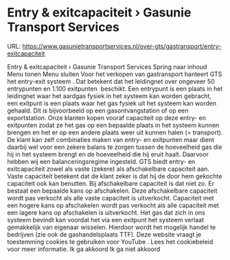 # Entry & exitcapaciteit › Gasunie Transport Services

URL: https://www.gasunietransportservices.nl/over-gts/gastransport/entry-exitcapaciteit

Entry & exitcapaciteit › Gasunie Transport Services
Spring naar inhoud
Menu tonen
Menu sluiten
Voor het verkopen van gastransport hanteert
GTS
het entry-exit
systeem
. Dat betekent dat het leidingnet over ongeveer 50 entrypunten en 1.100 exitpunten  beschikt.
Een
entrypunt
is een plaats in het leidingnet waar het aardgas fysiek in het
systeem
kan worden gebracht, een
exitpunt
is een plaats waar het
gas
fysiek uit het
systeem
kan worden gehaald. Dit is bijvoorbeeld op een gasontvangstation of op een exportstation.
Onze klanten kopen vooraf
capaciteit
op deze entry- en exitpunten zodat ze het
gas
op een bepaalde plaats in het
systeem
kunnen brengen en het er op een andere plaats weer uit kunnen halen (= transport). De klant kan zelf combinaties maken van entry- en exitpunten maar dient daarbij wel voor een zekere balans te zorgen tussen de hoeveelheid
gas
die hij in het
systeem
brengt en de hoeveelheid die hij eruit haalt. Daarvoor hebben wij een balanceringsregime ingesteld.
GTS
biedt entry- en
exitcapaciteit
zowel als vaste (zekere) als
afschakelbare capaciteit
aan.
Vaste capaciteit
betekent dat de klant zeker is dat hij de door hem gekochte
capaciteit
ook kan benutten. Bij
afschakelbare capaciteit
is dat niet zo. Er bestaat een bepaalde kans op afschakelen. Deze
afschakelbare capaciteit
wordt pas verkocht als alle
vaste capaciteit
is uitverkocht.
Capaciteit
met een hogere kans op afschakelen wordt pas verkocht als alle
capaciteit
met een lagere kans op afschakelen is uitverkocht.
Het
gas
dat zich in ons
systeem
bevindt kan voordat het via een
exitpunt
het
systeem
verlaat gemakkelijk van eigenaar wisselen. Hierdoor wordt het mogelijk handel te bedrijven (zie ook de gashandelsplaats TTF).
Deze website vraagt je toestemming cookies te gebruiken voor
YouTube
. Lees het
cookiebeleid
voor meer informatie.
Ik ga akkoord
Ik ga niet akkoord